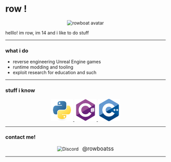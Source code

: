 # row !

<p align="center">
  <img src="https://github.com/rowboatss.png" alt="rowboat avatar" width="160" />
</p>

helllo! im row, im 14 and i like to do stuff

---

### what i do

* reverse engineering Unreal Engine games
* runtime modding and tooling
* exploit research for education and such

---

### stuff i know

<p align="center"> <a href="https://www.python.org" title="Python"> <img src="https://raw.githubusercontent.com/devicons/devicon/master/icons/python/python-original.svg" alt="Python" width="70" height="70" /> </a> <a href="https://docs.microsoft.com/dotnet/csharp/" title="C#"> <img src="https://raw.githubusercontent.com/devicons/devicon/master/icons/csharp/csharp-original.svg" alt="C#" width="70" height="70" /> </a> <a href="https://isocpp.org" title="C++"> <img src="https://raw.githubusercontent.com/devicons/devicon/master/icons/cplusplus/cplusplus-original.svg" alt="C++" width="70" height="70" /> </a> </p>

---

### contact me!

<p align="center">
  <img src="https://github.com/rowboatss/rowboatss/raw/main/discord.png" alt="Discord" width="28" height="28" style="vertical-align:middle" />
  <span style="font-size:1.05rem; margin-left:8px; vertical-align:middle">@rowboatss</span>
</p>




---
